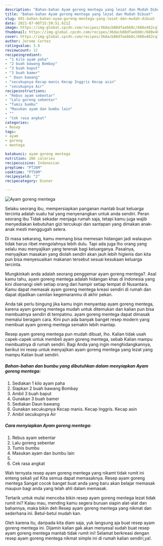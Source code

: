 ```yaml
---
description: "Bahan-bahan Ayam goreng mentega yang lezat dan Mudah Dibuat"
title: "Bahan-bahan Ayam goreng mentega yang lezat dan Mudah Dibuat"
slug: 691-bahan-bahan-ayam-goreng-mentega-yang-lezat-dan-mudah-dibuat
date: 2021-07-06T15:59:51.621Z
image: https://img-global.cpcdn.com/recipes/36dacb88dfaebb0c/680x482cq70/ayam-goreng-mentega-foto-resep-utama.jpg
thumbnail: https://img-global.cpcdn.com/recipes/36dacb88dfaebb0c/680x482cq70/ayam-goreng-mentega-foto-resep-utama.jpg
cover: https://img-global.cpcdn.com/recipes/36dacb88dfaebb0c/680x482cq70/ayam-goreng-mentega-foto-resep-utama.jpg
author: Jerome Cortez
ratingvalue: 3.8
reviewcount: 12
recipeingredient:
- "1 kilo ayam paha"
- "2 buah bawang Bombay"
- "3 buah baput"
- "3 buah bamer"
- " Daun bawang"
- "secukupnya Kecap manis Kecap Inggris Kecap asin"
- "secukupnya Air"
recipeinstructions:
- "Rebus ayam sebentar"
- "Lalu goreng sebentar"
- "Tumis bumbu"
- "Masukan ayam dan bumbu lain"
- ""
- "Cek rasa angkat"
categories:
- Resep
tags:
- ayam
- goreng
- mentega

katakunci: ayam goreng mentega 
nutrition: 266 calories
recipecuisine: Indonesian
preptime: "PT26M"
cooktime: "PT59M"
recipeyield: "2"
recipecategory: Dinner

---
```



![Ayam goreng mentega](https://img-global.cpcdn.com/recipes/36dacb88dfaebb0c/680x482cq70/ayam-goreng-mentega-foto-resep-utama.jpg)

Selaku seorang ibu, mempersiapkan panganan mantab buat keluarga tercinta adalah suatu hal yang menyenangkan untuk anda sendiri. Peran seorang ibu Tidak sekadar menjaga rumah saja, tetapi kamu juga wajib menyediakan kebutuhan gizi tercukupi dan santapan yang dimakan anak-anak mesti menggugah selera.

Di masa  sekarang, kamu memang bisa memesan hidangan jadi walaupun tidak harus ribet mengolahnya lebih dulu. Tapi ada juga lho orang yang selalu mau menyajikan yang terenak bagi keluarganya. Pasalnya, menyajikan masakan yang diolah sendiri akan jauh lebih higienis dan kita pun bisa menyesuaikan makanan tersebut sesuai kesukaan keluarga tercinta. 



Mungkinkah anda adalah seorang penggemar ayam goreng mentega?. Asal kamu tahu, ayam goreng mentega adalah hidangan khas di Indonesia yang kini disenangi oleh setiap orang dari hampir setiap tempat di Nusantara. Kamu dapat memasak ayam goreng mentega kreasi sendiri di rumah dan dapat dijadikan camilan kegemaranmu di akhir pekan.

Anda tak perlu bingung jika kamu ingin menyantap ayam goreng mentega, karena ayam goreng mentega mudah untuk ditemukan dan kalian pun bisa membuatnya sendiri di tempatmu. ayam goreng mentega dapat dimasak memalui beragam cara. Kini pun ada banyak banget resep modern yang membuat ayam goreng mentega semakin lebih mantap.

Resep ayam goreng mentega pun mudah dibuat, lho. Kalian tidak usah capek-capek untuk membeli ayam goreng mentega, sebab Kalian mampu membuatnya di rumah sendiri. Bagi Anda yang ingin menghidangkannya, berikut ini resep untuk menyajikan ayam goreng mentega yang lezat yang mampu Kalian buat sendiri.

<!--inarticleads1-->

##### Bahan-bahan dan bumbu yang dibutuhkan dalam menyiapkan Ayam goreng mentega:

1. Sediakan 1 kilo ayam paha
1. Siapkan 2 buah bawang Bombay
1. Ambil 3 buah baput
1. Gunakan 3 buah bamer
1. Sediakan  Daun bawang
1. Gunakan secukupnya Kecap manis. Kecap Inggris. Kecap asin
1. Ambil secukupnya Air




<!--inarticleads2-->

##### Cara menyiapkan Ayam goreng mentega:

1. Rebus ayam sebentar
1. Lalu goreng sebentar
1. Tumis bumbu
1. Masukan ayam dan bumbu lain
1. 
1. Cek rasa angkat




Wah ternyata resep ayam goreng mentega yang nikamt tidak rumit ini enteng sekali ya! Kita semua dapat memasaknya. Resep ayam goreng mentega Sangat cocok banget buat anda yang baru akan belajar memasak maupun bagi anda yang telah ahli dalam memasak.

Tertarik untuk mulai mencoba bikin resep ayam goreng mentega lezat tidak rumit ini? Kalau mau, mending kamu segera buruan siapin alat-alat dan bahannya, maka bikin deh Resep ayam goreng mentega yang nikmat dan sederhana ini. Betul-betul mudah kan. 

Oleh karena itu, daripada kita diam saja, yuk langsung aja buat resep ayam goreng mentega ini. Dijamin kalian gak akan menyesal sudah buat resep ayam goreng mentega mantab tidak rumit ini! Selamat berkreasi dengan resep ayam goreng mentega nikmat simple ini di rumah kalian sendiri,ya!.

